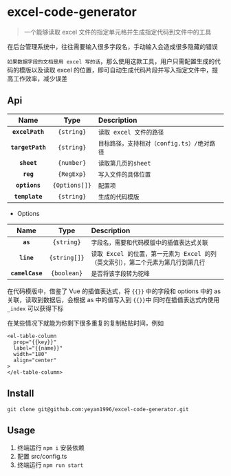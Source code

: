 # excel-code-generator

> 一个能够读取 excel 文件的指定单元格并生成指定代码到文件中的工具

在后台管理系统中，往往需要输入很多字段名，手动输入会造成很多隐藏的错误

`如果数据字段的文档是用 excel 写的话`，那么使用这款工具，用户只需配置生成的代码的模版以及读取 excel 的位置，即可自动生成代码片段并写入指定文件中，提高工作效率，减少误差

## Api

|       Name       |     Type      | Description                                |
| :--------------: | :-----------: | :----------------------------------------- |
| **`excelPath`**  |  `{string}`   | `读取 excel 文件的路径`                    |
| **`targetPath`** |  `{string}`   | `目标路径，支持相对（config.ts）/绝对路径` |
|   **`sheet`**    |  `{number}`   | `读取第几页的sheet`                        |
|    **`reg`**     |  `{RegExp}`   | `写入文件的具体位置`                       |
|  **`options`**   | `{Options[]}` | `配置项`                                   |
|  **`template`**  |  `{string}`   | `生成的代码模版`                           |

- Options

|      Name       |     Type     | Description                                                                        |
| :-------------: | :----------: | :--------------------------------------------------------------------------------- |
|    **`as`**     |  `{string}`  | `字段名，需要和代码模版中的插值表达式关联`                                         |
|   **`line`**    | `{string[]}` | `读取 Excel 的位置，第一元素为 Excel 的列（英文索引），第二个元素为第几行到第几行` |
| **`camelCase`** | `{boolean}`  | `是否将该字段转为驼峰`                                                             |

在代码模版中，借鉴了 Vue 的插值表达式，将 `{{}}` 中的字段和 options 中的 as 关联，读取到数据后，会根据 as 中的值写入到 `{{}}`中
同时在插值表达式内使用 `_index` 可以获得下标

在某些情况下就能为你剩下很多重复的复制粘贴时间，例如

```vue
<el-table-column
  prop="{{key}}"
  label="{{name}}"
  width="180"
  align="center"
>
</el-table-column>
```


## Install

```
git clone git@github.com:yeyan1996/excel-code-generator.git
```

## Usage

1. 终端运行 `npm i` 安装依赖
2. 配置 src/config.ts
3. 终端运行 `npm run start`
